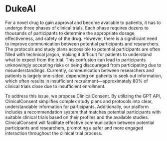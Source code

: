 # DukeAI

For a novel drug to gain approval and become available to patients, it has to undergo three phases of clinical trials. Each phase requires dozens to thousands of participants to determine the appropriate dosage, effectiveness, and safety of the drug. However, there is a significant need to improve communication between potential participants and researchers. The protocols and study plans accessible to potential participants are often filled with technical jargon, making it difficult for patients to understand what to expect from the trial. This confusion can lead to participants unknowingly accepting risks or being discouraged from participating due to misunderstandings. Currently, communication between researchers and patients is largely one-sided, depending on patients to seek out information, which often results in insufficient recruitment—approximately 80% of clinical trials close due to insufficient enrollment.

To address this issue, we propose ClinicalConsent. By utilizing the GPT API, ClinicalConsent simplifies complex study plans and protocols into clear, understandable information for participants. Additionally, our platform includes a recommendation system that matches potential participants with suitable clinical trials based on their profiles and the available studies. ClinicalConsent will facilitate effective communication between potential participants and researchers, promoting a safer and more engaged interaction throughout the clinical trial process.
